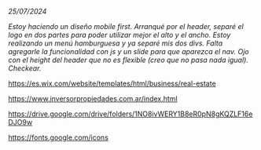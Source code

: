 *25/07/2024*

_Estoy haciendo un diseño mobile first. Arranqué por el header, separé el logo en dos partes para poder utilizar mejor el alto y el ancho. Estoy realizando un menú hamburguesa y ya separé mis dos divs. Falta agregarle la funcionalidad con js y un slide para que aparezca el nav._
_Ojo con el height del header que no es flexible (creo que no pasa nada igual). Checkear._

https://es.wix.com/website/templates/html/business/real-estate

https://www.inversorpropiedades.com.ar/index.html

https://drive.google.com/drive/folders/1NO8ivWERY1B8eR0pN8gKQZLF16eDJO9w

https://fonts.google.com/icons